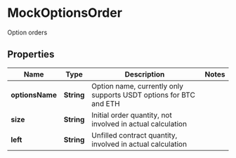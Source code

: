 
# MockOptionsOrder

Option orders

## Properties

Name | Type | Description | Notes
------------ | ------------- | ------------- | -------------
**optionsName** | **String** | Option name, currently only supports USDT options for BTC and ETH | 
**size** | **String** | Initial order quantity, not involved in actual calculation | 
**left** | **String** | Unfilled contract quantity, involved in actual calculation | 

